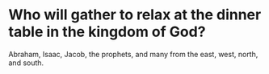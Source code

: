 # Who will gather to relax at the dinner table in the kingdom of God?

Abraham, Isaac, Jacob, the prophets, and many from the east, west, north, and south.
